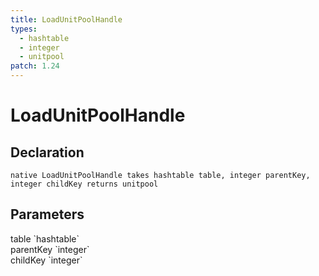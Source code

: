```yaml
---
title: LoadUnitPoolHandle
types:
  - hashtable
  - integer
  - unitpool
patch: 1.24
---
```


# LoadUnitPoolHandle

## Declaration

```
native LoadUnitPoolHandle takes hashtable table, integer parentKey, integer childKey returns unitpool
```

## Parameters
<dl>
  <dt>table `hashtable`</dt>
  <dd></dd>

  <dt>parentKey `integer`</dt>
  <dd></dd>

  <dt>childKey `integer`</dt>
  <dd></dd>
</dl>